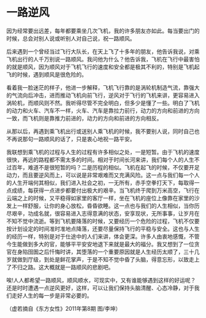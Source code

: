 # 一路逆风

因为经常要出远差，每年都要乘坐几次飞机，我的许多朋友亦如此。每当要出门的时候，总会对别人说或听别人对自己说，祝一路顺风。 

后来遇到一个曾经当过飞行大队长，在天上飞了十多年的朋友，他告诉我说，对乘飞机出行的人千万别说一路顺风。我问他为什么？他告诉我，飞机在飞行中最害怕的就是顺风，因为顺风对于飞机飞行的速度和安全都是极其不利的，特别是飞机起飞的时候，遇到顺风是很危险的。 

看着我一脸迷茫的样子，他进一步解释，飞机飞行靠的是涡轮机制造气流，靠强大的气流向后冲击，进而推动飞机向前飞行，逆风对于飞行的飞机来讲，更容易进入涡轮机，而顺风则不然。我听得尽管不完全明白，但多少是懂了一些。明白了飞机的动力和火车、汽车不一样，火车、汽车是靠拉力前行，动力的方向和前进的方向一致，而飞机则是靠推力前进的，动力的方向和前进的方向相反。 

从那以后，再遇到乘飞机出行或送别人乘飞机的时候，我不要别人说，同时自己也不再说那句一路顺风的话了，只是衷心地祝一路平安。 

我联想到乘飞机的过程与人生的过程有许多相似之处，一是短暂。由于飞机的速度很快，再远的路程都不需太多的时间。相对于时间长河来讲，我们每个人的人生不过百年，难道不是很短暂的吗？二是历程的相似。飞机在起飞的时候，不仅要开足动力，而且要逆风而上，可以说是非常艰难而又充满风险。这一点与我们每一个人的人生开端何其相似，我们进入社会之初，一无所有，赤手空拳打天下，每取得一点成绩，每获得一点进步都要付出极大的艰辛。当飞机终于爬到万米高空，飞行在云端之上的时候，又平稳得如家里的客厅一样，坐在飞机的座位上像靠在家里的沙发上一样舒服，让你的身心放松，昏昏欲睡。这一点也与我们的人生相似，当你历尽艰辛，功成名就，很容易进入志得意满的状态，安享现状，无所事事，让岁月在不知不觉中流逝。等到飞机要降落的时候，又要经历一个危险的过程，飞机不仅要按计划设定的时间准时准地点降落，还要尽量保持飞行的平稳与安全。这也与人生的经历一样，特别是对于仕途中的人们来讲，体会更深。许多人由衷地感慨，不管今生能做到多大的官，能够平平安安地退下来就是最大的福分。我又想到了一位贪官在身陷囹圄之后忏悔时讲，其堕落的一个重要原因就是人生经历太顺了，三十几岁就做到厅级，到处是鲜花掌声，于是不知不觉中昏了头脑，得意忘形，以致走上了不归之路。这大概就是一路顺风的悲剧吧。 

唉!人人都希望一路顺风，顺风顺水，可现实中，又有谁能够遇到这样的好运呢？还是时时遭遇一点逆风更好，这样，可以让我们保持头脑清醒、心态冷静，对于我们走好人生的每一步是非常必要的。 

（虚若摘自《东方女性》2011年第8期 图/李坤）